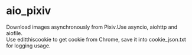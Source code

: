 # aio_pixiv
Download images asynchronously from Pixiv.Use asyncio, aiohttp and aiofile.  
Use editthiscookie to get cookie from Chrome, save it into cookie_json.txt for logging usage.
